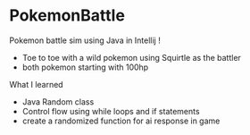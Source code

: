 # PokemonBattle
Pokemon battle sim using Java in Intellij !
- Toe to toe with a wild pokemon using Squirtle as the battler
 - both pokemon starting with 100hp

What I learned
- Java Random class
- Control flow using while loops and if statements
- create a randomized function for ai response in game 
